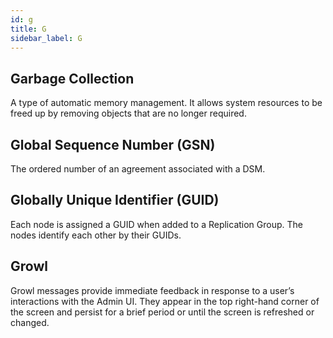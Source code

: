 ```yaml
---
id: g
title: G
sidebar_label: G
---
```


## Garbage Collection
A type of automatic memory management. It allows system resources to be freed up by removing objects that are no longer required.

## Global Sequence Number (GSN)
The ordered number of an agreement associated with a DSM.

## Globally Unique Identifier (GUID)
Each node is assigned a GUID when added to a Replication Group. The nodes identify each other by their GUIDs.

## Growl
Growl messages provide immediate feedback in response to a user’s interactions with the Admin UI. They appear in the top right-hand corner of the screen and persist for a brief period or until the screen is refreshed or changed.
